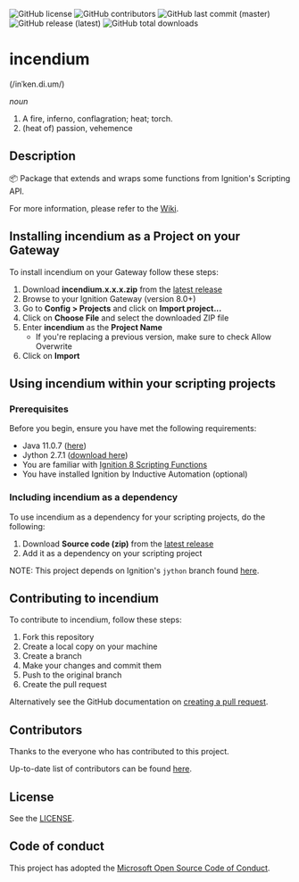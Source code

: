 <!--- Badges --->
![GitHub license](https://img.shields.io/github/license/thecesrom/incendium)
![GitHub contributors](https://img.shields.io/github/contributors/thecesrom/incendium)
![GitHub last commit (master)](https://img.shields.io/github/last-commit/thecesrom/incendium)
![GitHub release (latest)](https://img.shields.io/github/v/release/thecesrom/incendium)
![GitHub total downloads](https://img.shields.io/github/downloads/thecesrom/incendium/total)

# incendium

(/inˈken.di.um/)

_noun_
1. A fire, inferno, conflagration; heat; torch.
1. (heat of) passion, vehemence


## Description

:package: Package that extends and wraps some functions from Ignition's Scripting API.

For more information, please refer to the [Wiki](https://github.com/thecesrom/incendium/wiki).

## Installing incendium as a Project on your Gateway

To install incendium on your Gateway follow these steps:

1. Download **incendium.x.x.x.zip** from the [latest release](https://github.com/thecesrom/incendium/releases/latest)
1. Browse to your Ignition Gateway (version 8.0+)
1. Go to **Config > Projects** and click on **Import project...**
1. Click on **Choose File** and select the downloaded ZIP file
1. Enter **incendium** as the **Project Name**
    * If you're replacing a previous version, make sure to check Allow Overwrite
1. Click on **Import**

## Using incendium within your scripting projects

### Prerequisites

Before you begin, ensure you have met the following requirements:
* Java 11.0.7 ([here](https://www.azul.com/downloads/zulu-community/?version=java-11-lts&architecture=x86-64-bit&package=jdk&show-old-builds=true)) 
* Jython 2.7.1 ([download here](https://search.maven.org/artifact/org.python/jython-installer/2.7.1/jar))
* You are familiar with [Ignition 8 Scripting Functions](https://docs.inductiveautomation.com/display/DOC80/Scripting+Functions)
* You have installed Ignition by Inductive Automation (optional)

### Including incendium as a dependency

To use incendium as a dependency for your scripting projects, do the following:

1. Download **Source code (zip)** from the [latest release](https://github.com/thecesrom/incendium/releases/latest)
1. Add it as a dependency on your scripting project

NOTE: This project depends on Ignition's `jython` branch found [here](https://github.com/thecesrom/Ignition/tree/jython).

## Contributing to incendium

To contribute to incendium, follow these steps:

1. Fork this repository
1. Create a local copy on your machine
1. Create a branch
1. Make your changes and commit them
1. Push to the original branch
1. Create the pull request

Alternatively see the GitHub documentation on [creating a pull request](https://help.github.com/en/github/collaborating-with-issues-and-pull-requests/creating-a-pull-request).

## Contributors

Thanks to the everyone who has contributed to this project.

Up-to-date list of contributors can be found [here](https://github.com/thecesrom/incendium/graphs/contributors).

## License

See the [LICENSE](https://github.com/thecesrom/incendium/blob/master/LICENSE).


## Code of conduct

This project has adopted the [Microsoft Open Source Code of Conduct](https://opensource.microsoft.com/codeofconduct/).
